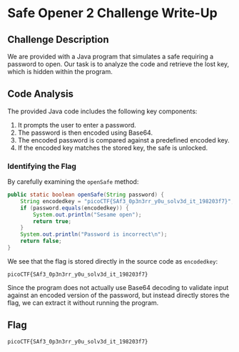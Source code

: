 # Safe Opener 2 Challenge Write-Up

## Challenge Description
We are provided with a Java program that simulates a safe requiring a password to open. Our task is to analyze the code and retrieve the lost key, which is hidden within the program.

## Code Analysis
The provided Java code includes the following key components:

1. It prompts the user to enter a password.
2. The password is then encoded using Base64.
3. The encoded password is compared against a predefined encoded key.
4. If the encoded key matches the stored key, the safe is unlocked.

### Identifying the Flag
By carefully examining the `openSafe` method:
```java
public static boolean openSafe(String password) {
    String encodedkey = "picoCTF{SAf3_0p3n3rr_y0u_solv3d_it_198203f7}";
    if (password.equals(encodedkey)) {
        System.out.println("Sesame open");
        return true;
    }
    System.out.println("Password is incorrect\n");
    return false;
}
```

We see that the flag is stored directly in the source code as `encodedkey`:
```
picoCTF{SAf3_0p3n3rr_y0u_solv3d_it_198203f7}
```

Since the program does not actually use Base64 decoding to validate input against an encoded version of the password, but instead directly stores the flag, we can extract it without running the program.

## Flag
```
picoCTF{SAf3_0p3n3rr_y0u_solv3d_it_198203f7}
```


